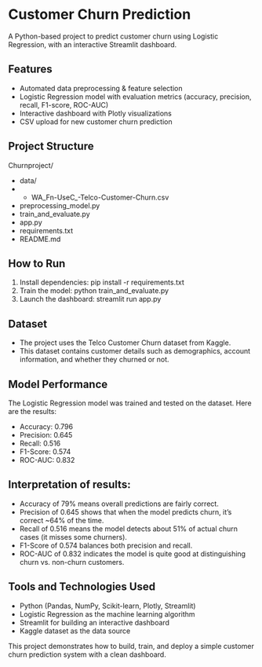 # Customer Churn Prediction

A Python-based project to predict customer churn using Logistic Regression, with an interactive Streamlit dashboard.

## Features
- Automated data preprocessing & feature selection
- Logistic Regression model with evaluation metrics (accuracy, precision, recall, F1-score, ROC-AUC)
- Interactive dashboard with Plotly visualizations
- CSV upload for new customer churn prediction

## Project Structure
Churnproject/
- data/
- - WA_Fn-UseC_-Telco-Customer-Churn.csv
- preprocessing_model.py
- train_and_evaluate.py
- app.py
- requirements.txt
- README.md

## How to Run
1. Install dependencies:
   pip install -r requirements.txt
2. Train the model:
    python train_and_evaluate.py
3. Launch the dashboard:
    streamlit run app.py

## Dataset
- The project uses the Telco Customer Churn dataset from Kaggle.
- This dataset contains customer details such as demographics, account information, and whether they churned or not.

## Model Performance
The Logistic Regression model was trained and tested on the dataset. Here are the results:
- Accuracy: 0.796
- Precision: 0.645
- Recall: 0.516
- F1-Score: 0.574
- ROC-AUC: 0.832

## Interpretation of results:
- Accuracy of 79% means overall predictions are fairly correct.
- Precision of 0.645 shows that when the model predicts churn, it’s correct ~64% of the time.
- Recall of 0.516 means the model detects about 51% of actual churn cases (it misses some churners).
- F1-Score of 0.574 balances both precision and recall.
- ROC-AUC of 0.832 indicates the model is quite good at distinguishing churn vs. non-churn customers.

## Tools and Technologies Used
- Python (Pandas, NumPy, Scikit-learn, Plotly, Streamlit)
- Logistic Regression as the machine learning algorithm
- Streamlit for building an interactive dashboard
- Kaggle dataset as the data source

This project demonstrates how to build, train, and deploy a simple customer churn prediction system with a clean dashboard.
